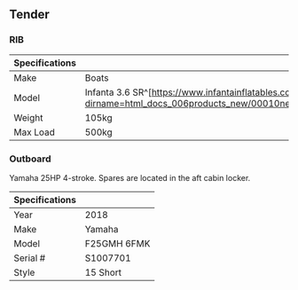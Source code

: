 ## Tender
### RIB
| Specifications | |
| --- | --- |
| Make | Boats |
| Model | Infanta 3.6 SR^[https://www.infantainflatables.co.za/index.php?dirname=html_docs_006products_new/00010newboats.php&productID=2] |
| Weight | 105kg |
| Max Load | 500kg |
### Outboard
Yamaha 25HP 4-stroke. Spares are located in the aft cabin locker.

| Specifications | |
| --- | --- |
| Year | 2018 |
| Make | Yamaha |
| Model | F25GMH 6FMK |
| Serial # | S1007701 |
| Style | 15 Short |

